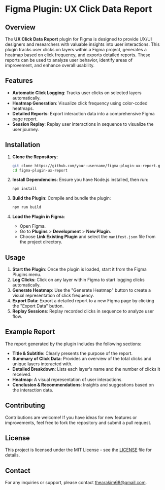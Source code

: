# Figma Plugin: UX Click Data Report

## Overview

The **UX Click Data Report** plugin for Figma is designed to provide UX/UI designers and researchers with valuable insights into user interactions. This plugin tracks user clicks on layers within a Figma project, generates a heatmap based on click frequency, and exports detailed reports. These reports can be used to analyze user behavior, identify areas of improvement, and enhance overall usability.

## Features

- **Automatic Click Logging**: Tracks user clicks on selected layers automatically.
- **Heatmap Generation**: Visualize click frequency using color-coded heatmaps.
- **Detailed Reports**: Export interaction data into a comprehensive Figma page report.
- **Session Replay**: Replay user interactions in sequence to visualize the user journey.

## Installation

1. **Clone the Repository**:
   ```bash
   git clone https://github.com/your-username/figma-plugin-ux-report.git
   cd figma-plugin-ux-report
   ```

2. **Install Dependencies**:
   Ensure you have Node.js installed, then run:
   ```bash
   npm install
   ```

3. **Build the Plugin**:
   Compile and bundle the plugin:
   ```bash
   npm run build
   ```

4. **Load the Plugin in Figma**:
   - Open Figma.
   - Go to **Plugins** > **Development** > **New Plugin**.
   - Choose **Link Existing Plugin** and select the `manifest.json` file from the project directory.

## Usage

1. **Start the Plugin**: Once the plugin is loaded, start it from the Figma Plugins menu.
2. **Log Clicks**: Click on any layer within Figma to start logging clicks automatically.
3. **Generate Heatmap**: Use the "Generate Heatmap" button to create a visual representation of click frequency.
4. **Export Data**: Export a detailed report to a new Figma page by clicking the "Export Data" button.
5. **Replay Sessions**: Replay recorded clicks in sequence to analyze user flow.

## Example Report

The report generated by the plugin includes the following sections:

- **Title & Subtitle**: Clearly presents the purpose of the report.
- **Summary of Click Data**: Provides an overview of the total clicks and unique layers interacted with.
- **Detailed Breakdown**: Lists each layer's name and the number of clicks it received.
- **Heatmap**: A visual representation of user interactions.
- **Conclusion & Recommendations**: Insights and suggestions based on the interaction data.

## Contributing

Contributions are welcome! If you have ideas for new features or improvements, feel free to fork the repository and submit a pull request.

## License

This project is licensed under the MIT License - see the [LICENSE](LICENSE) file for details.

## Contact

For any inquiries or support, please contact [thearakim68@gmail.com](mailto:your-email@example.com).